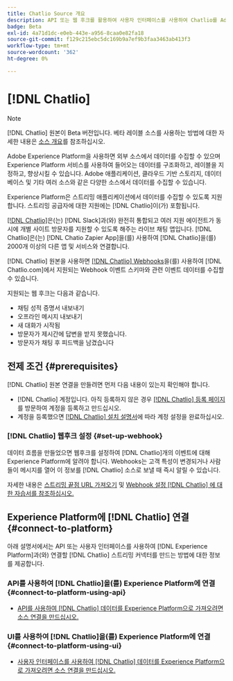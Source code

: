 ```yaml
---
title: Chatlio Source 개요
description: API 또는 웹 후크를 활용하여 사용자 인터페이스를 사용하여 Chatlio를 Adobe Experience Platform에 연결하는 방법에 대해 알아봅니다
badge: Beta
exl-id: 4a71d1dc-e0eb-443e-a956-8caa0e82fa18
source-git-commit: f129c215ebc5dc169b9a7ef9b3faa3463ab413f3
workflow-type: tm+mt
source-wordcount: '362'
ht-degree: 0%

---
```


# [!DNL Chatlio]

>[!NOTE]
>
>[!DNL Chatlio] 원본이 Beta 버전입니다. 베타 레이블 소스를 사용하는 방법에 대한 자세한 내용은 [소스 개요](../../home.md#terms-and-conditions)를 참조하십시오.

Adobe Experience Platform을 사용하면 외부 소스에서 데이터를 수집할 수 있으며 Experience Platform 서비스를 사용하여 들어오는 데이터를 구조화하고, 레이블을 지정하고, 향상시킬 수 있습니다. Adobe 애플리케이션, 클라우드 기반 스토리지, 데이터베이스 및 기타 여러 소스와 같은 다양한 소스에서 데이터를 수집할 수 있습니다.

Experience Platform은 스트리밍 애플리케이션에서 데이터를 수집할 수 있도록 지원합니다. 스트리밍 공급자에 대한 지원에는 [!DNL Chatlio]이(가) 포함됩니다.

[[!DNL Chatlio]](https://chatlio.com/)은(는) [!DNL Slack]과(와) 완전히 통합되고 여러 지원 에이전트가 동시에 개별 사이트 방문자를 지원할 수 있도록 해주는 라이브 채팅 앱입니다. [!DNL Chatlio]은(는) [!DNL Chatio Zapier App]을(를) 사용하여 [!DNL Chatlio]을(를) 2000개 이상의 다른 앱 및 서비스와 연결합니다.

[!DNL Chatlio] 원본을 사용하면 [[!DNL Chatlio] Webhooks](https://chatlio.com/docs/webhooks/)을(를) 사용하여 [!DNL Chatlio.com]에서 지원되는 Webhook 이벤트 스키마와 관련 이벤트 데이터를 수집할 수 있습니다.

지원되는 웹 후크는 다음과 같습니다.

* 채팅 성적 증명서 내보내기
* 오프라인 메시지 내보내기
* 새 대화가 시작됨
* 방문자가 제시간에 답변을 받지 못했습니다.
* 방문자가 채팅 후 피드백을 남겼습니다

## 전제 조건 {#prerequisites}

[!DNL Chatlio] 원본 연결을 만들려면 먼저 다음 내용이 있는지 확인해야 합니다.

* [!DNL Chatlio] 계정입니다. 아직 등록하지 않은 경우 [[!DNL Chatlio] 등록 페이지](https://chatlio.com/app/#/signup)를 방문하여 계정을 등록하고 만드십시오.
* 계정을 등록했으면 [[!DNL Chatlio] 설치 설명서](https://chatlio.com/docs/setup/)에 따라 계정 설정을 완료하십시오.

### [!DNL Chatlio] 웹후크 설정 {#set-up-webhook}

데이터 흐름을 만들었으면 웹후크를 설정하여 [!DNL Chatlio]개의 이벤트에 대해 Experience Platform에 알려야 합니다. Webhooks는 고객 특성이 변경되거나 사람들이 메시지를 열어 이 정보를 [!DNL Chatlio] 소스로 보낼 때 즉시 알릴 수 있습니다.

자세한 내용은 [스트리밍 끝점 URL 가져오기](../../tutorials/ui/create/marketing-automation/chatlio-webhook.md#get-streaming-endpoint) 및 [Webhook 설정 [!DNL Chatlio] 에 대한 자습서를 참조하십시오.](../../tutorials/ui/create/marketing-automation/chatlio-webhook.md#set-up-webhook)

## Experience Platform에 [!DNL Chatlio] 연결 {#connect-to-platform}

아래 설명서에서는 API 또는 사용자 인터페이스를 사용하여 [!DNL Experience Platform]과(와) 연결할 [!DNL Chatlio] 스트리밍 커넥터를 만드는 방법에 대한 정보를 제공합니다.

### API를 사용하여 [!DNL Chatlio]을(를) Experience Platform에 연결 {#connect-to-platform-using-api}

* [API를 사용하여  [!DNL Chatlio] 데이터를 Experience Platform으로 가져오려면 소스 연결을 만드십시오.](../../tutorials/api/create/marketing-automation/chatlio-webhook.md)

### UI를 사용하여 [!DNL Chatlio]을(를) Experience Platform에 연결 {#connect-to-platform-using-ui}

* [사용자 인터페이스를 사용하여  [!DNL Chatlio] 데이터를 Experience Platform으로 가져오려면 소스 연결을 만드십시오.](../../tutorials/ui/create/marketing-automation/chatlio-webhook.md)
